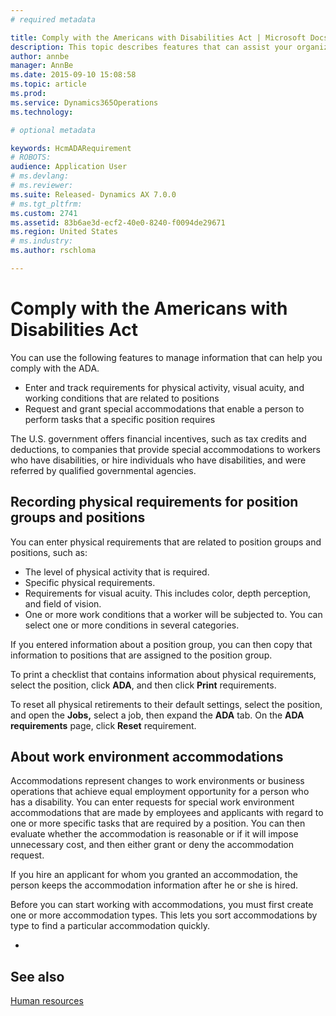 ```yaml
---
# required metadata

title: Comply with the Americans with Disabilities Act | Microsoft Docs
description: This topic describes features that can assist your organization in complying with the Americans with Disabilities Act (ADA). This information applies only to legal entities doing business in the United States.
author: annbe
manager: AnnBe
ms.date: 2015-09-10 15:08:58
ms.topic: article
ms.prod: 
ms.service: Dynamics365Operations
ms.technology: 

# optional metadata

keywords: HcmADARequirement
# ROBOTS: 
audience: Application User
# ms.devlang: 
# ms.reviewer: 
ms.suite: Released- Dynamics AX 7.0.0
# ms.tgt_pltfrm: 
ms.custom: 2741
ms.assetid: 83b6ae3d-ecf2-40e0-8240-f0094de29671
ms.region: United States
# ms.industry: 
ms.author: rschloma

---
```


# Comply with the Americans with Disabilities Act

You can use the following features to manage information that can help you comply with the ADA.
-   Enter and track requirements for physical activity, visual acuity, and working conditions that are related to positions
-   Request and grant special accommodations that enable a person to perform tasks that a specific position requires

The U.S. government offers financial incentives, such as tax credits and deductions, to companies that provide special accommodations to workers who have disabilities, or hire individuals who have disabilities, and were referred by qualified governmental agencies.

## Recording physical requirements for position groups and positions
You can enter physical requirements that are related to position groups and positions, such as:
-   The level of physical activity that is required.
-   Specific physical requirements.
-   Requirements for visual acuity. This includes color, depth perception, and field of vision.
-   One or more work conditions that a worker will be subjected to. You can select one or more conditions in several categories.

If you entered information about a position group, you can then copy that information to positions that are assigned to the position group. 

To print a checklist that contains information about physical requirements, select the position, click **ADA**, and then click **Print** requirements. 

To reset all physical retirements to their default settings, select the position, and open the **Jobs,** select a job, then expand the **ADA** tab. On the **ADA requirements** page, click **Reset** requirement.

## About work environment accommodations
Accommodations represent changes to work environments or business operations that achieve equal employment opportunity for a person who has a disability. You can enter requests for special work environment accommodations that are made by employees and applicants with regard to one or more specific tasks that are required by a position. You can then evaluate whether the accommodation is reasonable or if it will impose unnecessary cost, and then either grant or deny the accommodation request. 

If you hire an applicant for whom you granted an accommodation, the person keeps the accommodation information after he or she is hired. 

Before you can start working with accommodations, you must first create one or more accommodation types. This lets you sort accommodations by type to find a particular accommodation quickly.

 
-



See also
--------

[Human resources](https://ax.help.dynamics.com/en/?post_type=incsub_wiki&p=197861&preview=true)

